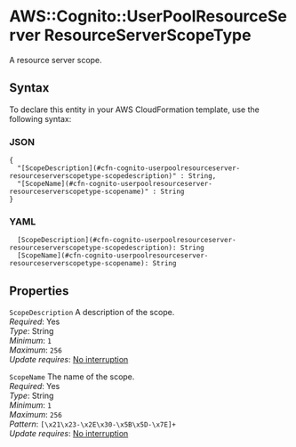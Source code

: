 # AWS::Cognito::UserPoolResourceServer ResourceServerScopeType<a name="aws-properties-cognito-userpoolresourceserver-resourceserverscopetype"></a>

A resource server scope\.

## Syntax<a name="aws-properties-cognito-userpoolresourceserver-resourceserverscopetype-syntax"></a>

To declare this entity in your AWS CloudFormation template, use the following syntax:

### JSON<a name="aws-properties-cognito-userpoolresourceserver-resourceserverscopetype-syntax.json"></a>

```
{
  "[ScopeDescription](#cfn-cognito-userpoolresourceserver-resourceserverscopetype-scopedescription)" : String,
  "[ScopeName](#cfn-cognito-userpoolresourceserver-resourceserverscopetype-scopename)" : String
}
```

### YAML<a name="aws-properties-cognito-userpoolresourceserver-resourceserverscopetype-syntax.yaml"></a>

```
  [ScopeDescription](#cfn-cognito-userpoolresourceserver-resourceserverscopetype-scopedescription): String
  [ScopeName](#cfn-cognito-userpoolresourceserver-resourceserverscopetype-scopename): String
```

## Properties<a name="aws-properties-cognito-userpoolresourceserver-resourceserverscopetype-properties"></a>

`ScopeDescription`  <a name="cfn-cognito-userpoolresourceserver-resourceserverscopetype-scopedescription"></a>
A description of the scope\.  
*Required*: Yes  
*Type*: String  
*Minimum*: `1`  
*Maximum*: `256`  
*Update requires*: [No interruption](https://docs.aws.amazon.com/AWSCloudFormation/latest/UserGuide/using-cfn-updating-stacks-update-behaviors.html#update-no-interrupt)

`ScopeName`  <a name="cfn-cognito-userpoolresourceserver-resourceserverscopetype-scopename"></a>
The name of the scope\.  
*Required*: Yes  
*Type*: String  
*Minimum*: `1`  
*Maximum*: `256`  
*Pattern*: `[\x21\x23-\x2E\x30-\x5B\x5D-\x7E]+`  
*Update requires*: [No interruption](https://docs.aws.amazon.com/AWSCloudFormation/latest/UserGuide/using-cfn-updating-stacks-update-behaviors.html#update-no-interrupt)